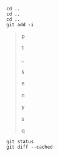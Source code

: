 ```{bash}
cd ..
cd ..
cd ..
git add -i
```
> p
> 
> 1
> 
> _
> 
> s
> 
> e
> 
> n
> 
> y
> 
> s
> 
> q
```{bash}
git status
git diff --cached
```